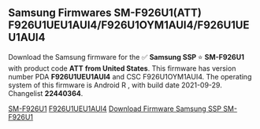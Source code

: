 <h2>Samsung Firmwares SM-F926U1(ATT) F926U1UEU1AUI4/F926U1OYM1AUI4/F926U1UEU1AUI4</h2>
Download the Samsung firmware for the ✅ <strong>Samsung SSP </strong> ⭐ <strong>SM-F926U1</strong> with product code <strong>ATT</strong> <strong> from United States</strong>. This firmware has version number PDA <strong>F926U1UEU1AUI4</strong> and CSC F926U1OYM1AUI4. The operating system of this firmware is Android R , with build date 2021-09-29. Changelist <strong>22440364</strong>.


[SM-F926U1](https://samfirm.shop/samsung/model/SM-F926U1)
[F926U1UEU1AUI4](https://samfirm.shop/samsung/pda/F926U1UEU1AUI4)
[Download Firmware Samsung SSP SM-F926U1](https://samfirm.shop/samsung/firmware/461049)
